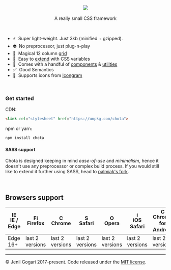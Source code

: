 <p align="center">
<img src="https://jenil.github.io/chota/logo.svg" />
<br><br>
A really small CSS framework
</p>

<br>


- ⚡️&nbsp; Super light-weight. Just 3kb (minified + gzipped).
- ⛔️&nbsp; No preprocessor, just plug-n-play
- 📐&nbsp; Magical 12 column [grid](https://jenil.github.io/chota/#grid)
- 🌈&nbsp; Easy to [extend](https://jenil.github.io/chota/#customizing) with CSS variables
- 🎲&nbsp; Comes with a handful of [components](https://jenil.github.io/chota/#components) &amp; [utilities](https://jenil.github.io/chota/#utilities)
- ✅&nbsp; Good Semantics
- 🤡&nbsp; Supports icons from [Icongram](https://icongr.am/)

<br>

### Get started

CDN:
```html
<link rel="stylesheet" href="https://unpkg.com/chota">
```

npm or yarn:
```bash
npm install chota
```

#### SASS support
Chota is designed keeping in mind *ease-of-use* and *minimalism*, hence it doesn't use any preprocessor or complex build process. If you would still like to extend it further using SASS, head to [palmiak's fork](https://github.com/palmiak/chota).

<br>

## Browsers support

| <img src="https://raw.githubusercontent.com/godban/browsers-support-badges/master/src/images/edge.png" alt="IE / Edge" width="16px" height="16px" /></br>IE / Edge | <img src="https://raw.githubusercontent.com/godban/browsers-support-badges/master/src/images/firefox.png" alt="Firefox" width="16px" height="16px" /></br>Firefox | <img src="https://raw.githubusercontent.com/godban/browsers-support-badges/master/src/images/chrome.png" alt="Chrome" width="16px" height="16px" /></br>Chrome | <img src="https://raw.githubusercontent.com/godban/browsers-support-badges/master/src/images/safari.png" alt="Safari" width="16px" height="16px" /></br>Safari | <img src="https://raw.githubusercontent.com/godban/browsers-support-badges/master/src/images/opera.png" alt="Opera" width="16px" height="16px" /></br>Opera | <img src="https://raw.githubusercontent.com/godban/browsers-support-badges/master/src/images/safari-ios.png" alt="iOS Safari" width="16px" height="16px" /></br>iOS Safari | <img src="https://raw.githubusercontent.com/godban/browsers-support-badges/master/src/images/chrome-android.png" alt="Chrome for Android" width="16px" height="16px" /></br>Chrome for Android |
| --------- | --------- | --------- | --------- | --------- | --------- | --------- |
| Edge 16+| last 2 versions| last 2 versions| last 2 versions| last 2 versions| last 2 versions| last 2 versions
---

&copy; Jenil Gogari 2017-present. Code released under the [MIT license](https://github.com/jenil/chota/blob/master/LICENSE).
